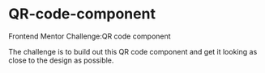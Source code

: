 # QR-code-component
Frontend Mentor Challenge:QR code component

The challenge is to build out this QR code component and get it looking as close to the design as possible.

